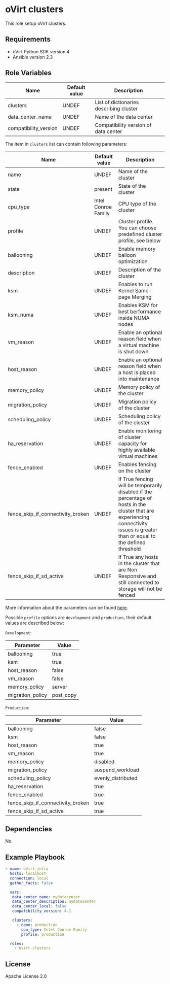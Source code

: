 oVirt clusters
==============

This role setup oVirt clusters.

Requirements
------------

 * oVirt Python SDK version 4
 * Ansible version 2.3

Role Variables
--------------

| Name                  | Default value         |  Description                            |
|-----------------------|-----------------------|-----------------------------------------|
| clusters              | UNDEF                 | List of dictionaries describing cluster |
| data_center_name      | UNDEF                 | Name of the data center                 |
| compatibility_version | UNDEF                 | Compatibility version of data center    |

The item in `clusters` list can contain following parameters:

| Name                              | Default value       | Description                             |
|-----------------------------------|---------------------|-----------------------------------------|
| name                              | UNDEF               | Name of the cluster                     |
| state                             | present             | State of the cluster                    |
| cpu_type                          | Intel Conroe Family | CPU type of the cluster                 |
| profile                           | UNDEF               | Cluster profile. You can choose predefined cluster profile, see below |
| ballooning                        | UNDEF               | Enable memory balloon optimization |
| description                       | UNDEF               | Description of the cluster |
| ksm                               | UNDEF               | Enables to run Kernel Same-page Merging |
| ksm_numa                          | UNDEF               | Enables KSM for best berformance inside NUMA nodes |
| vm_reason                         | UNDEF               | Enable an optional reason field when a virtual machine is shut down |
| host_reason                       | UNDEF               | Enable an optional reason field when a host is placed into maintenance |
| memory_policy                     | UNDEF               | Memory policy of the cluster |
| migration_policy                  | UNDEF               | Migration policy of the cluster |
| scheduling_policy                 | UNDEF               | Scheduling policy of the cluster |
| ha_reservation                    | UNDEF               | Enable monitoring of cluster capacity for highly available virtual machines |
| fence_enabled                     | UNDEF               | Enables fencing on the cluster |
| fence_skip_if_connectivity_broken | UNDEF               | If True fencing will be temporarily disabled if the percentage of hosts in the cluster that are experiencing connectivity issues is greater than or equal to the defined threshold |
| fence_skip_if_sd_active           | UNDEF               | If True any hosts in the cluster that are Non Responsive and still connected to storage will not be fenced |

More information about the parameters can be found [here](http://docs.ansible.com/ansible/ovirt_clusters_module.html).

Possible `profile` options are `development` and `production`, their default values are described below:

`Development`:

| Parameter        | Value         |
|------------------|---------------|
| ballooning       | true          |
| ksm              | true          |
| host_reason      | false         |
| vm_reason        | false         |
| memory_policy    | server        |
| migration_policy | post_copy     |

`Production`:

| Parameter                         | Value              |
|-----------------------------------|--------------------|
| ballooning                        | false              |
| ksm                               | false              |
| host_reason                       | true               |
| vm_reason                         | true               |
| memory_policy                     | disabled           |
| migration_policy                  | suspend_workload   |
| scheduling_policy                 | evenly_distributed |
| ha_reservation                    | true               |
| fence_enabled                     | true               |
| fence_skip_if_connectivity_broken | true               |
| fence_skip_if_sd_active           | true               |

Dependencies
------------

No.

Example Playbook
----------------

```yaml
- name: oVirt infra
  hosts: localhost
  connection: local
  gather_facts: false

  vars:
   data_center_name: mydatacenter
   data_center_description: mydatacenter
   data_center_local: false
   compatibility_version: 4.1

   clusters:
     - name: production
       cpu_type: Intel Conroe Family
       profile: production

  roles:
    - ovirt-clusters
```

License
-------

Apache License 2.0

